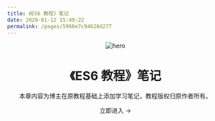 ```yaml
---
title: 《ES6 教程》笔记
date: 2020-01-12 15:49:22
permalink: /pages/5966e7c94628d277
---
```


<main aria-labelledby="main-title" class="home">
  <header class="hero">
    <img src="https://cdn.jsdelivr.net/gh/xugaoyi/image_store/blog/20200112160453.png" alt="hero">
    <h1 id="main-title">《ES6 教程》笔记</h1>
    <p class="description">本章内容为博主在原教程基础上添加学习笔记，教程版权归原作者所有。</p>
    <p class="action">
      <router-link to="/pages/f344d070a1031ef7/" class="nav-link action-button">立即进入 →</router-link>
    </p>
  </header>
  <div class="custom content default"></div>
</main>
